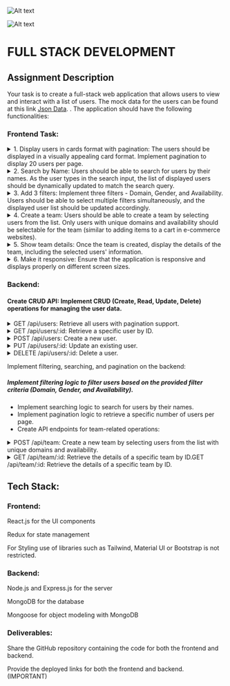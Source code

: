 ![Alt text](https://res.cloudinary.com/dn9vn1yuj/image/upload/v1701627733/ScreenShorts/logo_ufjtk5.png "logo")

![Alt text](https://res.cloudinary.com/dn9vn1yuj/image/upload/v1701627733/ScreenShorts/logobar_hyzzq5.png "logobar")

# FULL STACK DEVELOPMENT 

## Assignment Description
Your task is to create a full-stack web application that allows users to view and interact with a list of users. The mock data for the users can be found at this link [Json Data](https://drive.google.com/file/d/1ibmr3WD7Jw6oLL6O_W390WojCLfCHw-k/view?usp=sharing).
. The application should have the following functionalities:

### Frontend Task:

<details>
    <summary>1.	Display users in cards format with pagination: The users should be displayed in a visually appealing card format. Implement pagination to display 20 users per page.</summary>
    <h3>Task Complited</h3>
    <p>Display users in a card format with pagination, featuring 20 users per page.</p>
    <img src="https://res.cloudinary.com/dn9vn1yuj/image/upload/v1701627732/ScreenShorts/userPagination_azxupp.png" alt="User Pagination" />   
</details>
<details>
    <summary>2.	Search by Name: Users should be able to search for users by their names. As the user types in the search input, the list of displayed users should be dynamically updated to match the search query.</summary>
    <h3>Task Complited</h3>
    <p>The list of users dynamically updates as users type into the search input, narrowing down the displayed results based on both first names and last names.</p>
    <img src="https://res.cloudinary.com/dn9vn1yuj/image/upload/v1701627731/ScreenShorts/SearchFilter_fst23r.png" alt="Search Filter" />
</details>
<details>
    <summary>3.	Add 3 filters: Implement three filters - Domain, Gender, and Availability. Users should be able to select multiple filters simultaneously, and the displayed user list should be updated accordingly.</summary>
    <h3>Task Complited</h3>
    <p>Successfully implemented three filters—Domain, Gender, and Availability. Users can now seamlessly select multiple filters simultaneously, and the user list dynamically updates to reflect the chosen criteria.</p>
    <img src="https://res.cloudinary.com/dn9vn1yuj/image/upload/v1701627731/ScreenShorts/MultiFilter_qqi7ks.png" alt="Multi Filter" />  
</details>
<details>
    <summary>4.	Create a team: Users should be able to create a team by selecting users from the list. Only users with unique domains and availability should be selectable for the team (similar to adding items to a cart in e-commerce websites).</summary>
    <h3>Task Complited</h3>
    <p>The team creation process has been successfully implemented. Users can now create a team by selecting members from the list. The system ensures that only users with unique domains and availability are selectable for the team, providing a seamless experience akin to adding items to a cart on e-commerce websites.</p>
    <img src="https://res.cloudinary.com/dn9vn1yuj/image/upload/v1701627731/ScreenShorts/CreateTeam_nkeaiv.png" alt="Create Team" />  
</details>
<details>
    <summary>5.	Show team details: Once the team is created, display the details of the team, including the selected users' information.</summary>
    <h3>Task Complited</h3>
    <p>Successfully completed. After creating the team, the system now displays comprehensive details about the team, providing information about the selected users who are part of the team.</p>
    <h4>View All Teams Page</h4>
    <img src="https://res.cloudinary.com/dn9vn1yuj/image/upload/v1701627733/ScreenShorts/viewAllTeams_cjvh5o.png" alt="View All Teams" />
    <h4>View Team Page</h4>
    <img src="https://res.cloudinary.com/dn9vn1yuj/image/upload/v1701627732/ScreenShorts/TeamViewPage_deu6mp.png" alt="Team View Page" />   
</details>
<details>
    <summary>6.	Make it responsive: Ensure that the application is responsive and displays properly on different screen sizes.</summary>
    <h3>Task Complited</h3>
    <p>The application has been successfully designed to be responsive, ensuring proper and optimal display across various screen sizes.</p>
    <h4>Laptop-L size view</h4>
    <img src="https://res.cloudinary.com/dn9vn1yuj/image/upload/v1701627733/ScreenShorts/laptop-LSizeView_yo5cqc.png" alt="laptop-L Size View" />
    <h4>Laptop size view</h4>
    <img src="https://res.cloudinary.com/dn9vn1yuj/image/upload/v1701627733/ScreenShorts/laptopSizeView_ocwi0a.png" alt="laptop Size View" />
    <h4>Tablet size view</h4>
    <img src="https://res.cloudinary.com/dn9vn1yuj/image/upload/v1701627732/ScreenShorts/tablet_awozpo.png" alt="tablet Size View" />
    <h4>Mobile-L size view</h4>
    <img src="https://res.cloudinary.com/dn9vn1yuj/image/upload/v1701627733/ScreenShorts/Mobile-L_pgd184.png" alt="Mobile-L Size View" />
    <h4>Mobile-M size view</h4>
    <img src="https://res.cloudinary.com/dn9vn1yuj/image/upload/v1701627734/ScreenShorts/Mobile-M_vcvikp.png" alt="Mobile-M Size View" />   
</details>

### Backend:
#### Create CRUD API: Implement CRUD (Create, Read, Update, Delete) operations for managing the user data.

<details>
    <summary>GET /api/users: Retrieve all users with pagination support.</summary>
    <h3>Task Complited</h3>
    <p>Successfully implemented: GET /api/users endpoint to retrieve all users with built-in pagination support.</p>
    <img src="https://res.cloudinary.com/dn9vn1yuj/image/upload/v1701627732/ScreenShorts/GetUser_q6vwbd.png" alt="GetUser" />   
</details>
<details>
    <summary>GET /api/users/:id: Retrieve a specific user by ID.</summary>
    <h3>Task Complited</h3>
    <p>The retrieval of a specific user by ID through the GET request to "/api/users/:id" has been successfully implemented.</p>
    <img src="https://res.cloudinary.com/dn9vn1yuj/image/upload/v1701627732/ScreenShorts/GetUserById_htb3aa.png" alt="GetUserById" />   
</details>
<details>
    <summary>POST /api/users: Create a new user.</summary>
    <h3>Task Complited</h3>
    <p>The creation of a new user was successfully completed through the POST request to the /api/users endpoint.</p>
    <img src="https://res.cloudinary.com/dn9vn1yuj/image/upload/v1701627732/ScreenShorts/PostUser_mld79t.png" alt="PostUser" />   
</details>
<details>
    <summary>PUT /api/users/:id: Update an existing user.</summary>
    <h3>Task Complited</h3>
    <p>The update operation for an existing user via the PUT request to "/api/users/:id" has been successfully completed.</p>
    <img src="https://res.cloudinary.com/dn9vn1yuj/image/upload/v1701627732/ScreenShorts/UpdateUser_t02squ.png" alt="UpdateUser" />   
</details>
<details>
    <summary>DELETE /api/users/:id: Delete a user.</summary>
    <h3>Task Complited</h3>
    <p>The user deletion process via the DELETE /api/users/:id endpoint has been successfully executed.</p>
    <img src="https://res.cloudinary.com/dn9vn1yuj/image/upload/v1701627732/ScreenShorts/DeleteUser_joupsk.png" alt="DeleteUser" />   
</details>


Implement filtering, searching, and pagination on the backend:

##### Implement filtering logic to filter users based on the provided filter criteria (Domain, Gender, and Availability).

- Implement searching logic to search for users by their names.
- Implement pagination logic to retrieve a specific number of users per page.
- Create API endpoints for team-related operations:

<details>
    <summary>POST /api/team: Create a new team by selecting users from the list with unique domains and availability.</summary>
    <h3>Task Complited</h3>
    <p>The creation of a new team through the POST request to /api/team has been successfully executed. Users were selected from the list based on unique domains and availability, ensuring a successful and accurate team composition.</p>
    <img src="https://res.cloudinary.com/dn9vn1yuj/image/upload/v1701627731/ScreenShorts/CreateTeamPost_iut6kz.png" alt="CreateTeamPost" />   
</details>
<details>
    <summary>GET /api/team/:id: Retrieve the details of a specific team by ID.GET /api/team/:id: Retrieve the details of a specific team by ID.</summary>
    <h3>Task Complited</h3>
    <p>The retrieval of specific team details by ID using the GET /api/team/:id endpoint has been successfully implemented.</p>
    <img src="https://res.cloudinary.com/dn9vn1yuj/image/upload/v1701627732/ScreenShorts/GetTeamDetail_qtcft0.png" alt="GetTeamDetail" />   
</details>

## Tech Stack:
### Frontend:
React.js for the UI components

Redux for state management

For Styling use of libraries such as Tailwind, Material UI or Bootstrap is not restricted.

### Backend:
Node.js and Express.js for the server

MongoDB for the database

Mongoose for object modeling with MongoDB

### Deliverables:

Share the GitHub repository containing the code for both the frontend and backend.

Provide the deployed links for both the frontend and backend. (IMPORTANT)
